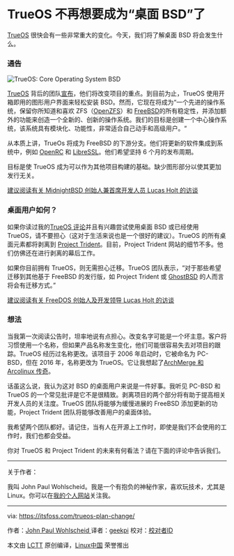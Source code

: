 TrueOS 不再想要成为“桌面 BSD”了
============================================================


[TrueOS][9] 很快会有一些非常重大的变化。今天，我们将了解桌面 BSD 将会发生什么。

### 通告

![TrueOS: Core Operating System BSD](https://4bds6hergc-flywheel.netdna-ssl.com/wp-content/uploads/2018/06/true-os-bsd-desktop.jpeg)

[TrueOS][10] 背后的团队[宣布][11]，他们将改变项目的重点。到目前为止，TrueOS 使用开箱即用的图形用户界面来轻松安装 BSD。然而，它现在将成为“一个先进的操作系统，保留你所知道和喜欢 ZFS（[OpenZFS][12]）和 [FreeBSD][13]的所有稳定性，并添加额外的功能来创造一个全新的、创新的操作系统。我们的目标是创建一个中心操作系统，该系统具有模块化、功能性，非常适合自己动手和高级用户。“

从本质上讲，TrueOs 将成为 FreeBSD 的下游分支。他们将更新的软件集成到系统中，例如 [OpenRC][14] 和 [LibreSSL][15]。他们希望坚持 6 个月的发布周期。

目标是使 TrueOS 成为可以作为其他项目构建的基础。缺少图形部分以使其更加发行无关。

[建议阅读有关 MidnightBSD 创始人兼首席开发人员 Lucas Holt 的访谈][16]

### 桌面用户如何？

如果你读过我的[TrueOS 评论][17]并且有兴趣尝试使用桌面 BSD 或已经使用 TrueOS，请不要担心（这对于生活来说也是一个很好的建议）。TrueOS 的所有桌面元素都将剥离到 [Project Trident][18]。目前，Project Trident 网站的细节不多。他们仿佛还在进行剥离的幕后工作。

如果你目前拥有 TrueOS，则无需担心迁移。TrueOS 团队表示，“对于那些希望迁移到其他基于 FreeBSD 的发行版，如 Project Trident 或 [GhostBSD][19] 的人而言将会有迁移方式。”

[建议阅读有关 FreeDOS 创始人及开发领导 Lucas Holt 的访谈][16]

### 想法

当我第一次阅读公告时，坦率地说有点担心。改变名字可能是一个坏主意。客户将习惯使用一个名称，但如果产品名称发生变化，他们可能很容易失去对项目的跟踪。TrueOS 经历过名称更改。该项目于 2006 年启动时，它被命名为 PC-BSD，但在 2016 年，名称更改为 TrueOS。它让我想起了[ArchMerge 和 Arcolinux 传奇][21]。

话虽这么说，我认为这对 BSD 的桌面用户来说是一件好事。我听见 PC-BSD 和 TrueOS 的一个常见批评是它不是很精致。剥离项目的两个部分将有助于提高相关开发人员的关注度。TrueOS 团队将能够为缓慢进展的 FreeBSD 添加更新的功能，Project Trident 团队将能够改善用户的桌面体验。

我希望两个团队都好。请记住，当有人在开源上工作时，即使是我们不会使用的工作时，我们也都会受益。

你对 TrueOS 和 Project Trident 的未来有何看法？请在下面的评论中告诉我们。


------------------------------

关于作者：

我叫 John Paul Wohlscheid。我是一个有抱负的神秘作家，喜欢玩技术，尤其是 Linux。你可以在[我的个人网站][23]关注我。

--------------------------------------------------------------------------------

via: https://itsfoss.com/trueos-plan-change/

作者：[John Paul Wohlscheid ][a]
译者：[geekpi](https://github.com/geekpi)
校对：[校对者ID](https://github.com/校对者ID)

本文由 [LCTT](https://github.com/LCTT/TranslateProject) 原创编译，[Linux中国](https://linux.cn/) 荣誉推出

[a]:https://itsfoss.com/author/john/
[1]:https://itsfoss.com/author/john/
[2]:https://itsfoss.com/trueos-plan-change/#comments
[3]:https://itsfoss.com/category/bsd/
[4]:https://itsfoss.com/category/news/
[5]:https://itsfoss.com/tag/bsd/
[6]:https://itsfoss.com/tag/freebsd/
[7]:https://itsfoss.com/tag/project-trident/
[8]:https://itsfoss.com/tag/trueos/
[9]:https://www.trueos.org/
[10]:https://www.trueos.org/
[11]:https://www.trueos.org/blog/trueosdownstream/
[12]:http://open-zfs.org/wiki/Main_Page
[13]:https://www.freebsd.org/
[14]:https://en.wikipedia.org/wiki/OpenRC
[15]:http://www.libressl.org/
[16]:https://itsfoss.com/midnightbsd-founder-lucas-holt/
[17]:https://itsfoss.com/trueos-bsd-review/
[18]:http://www.project-trident.org/
[19]:https://www.ghostbsd.org/
[20]:https://itsfoss.com/interview-freedos-jim-hall/
[21]:https://itsfoss.com/archlabs-vs-archmerge/
[22]:http://reddit.com/r/linuxusersgroup
[23]:http://johnpaulwohlscheid.work/

